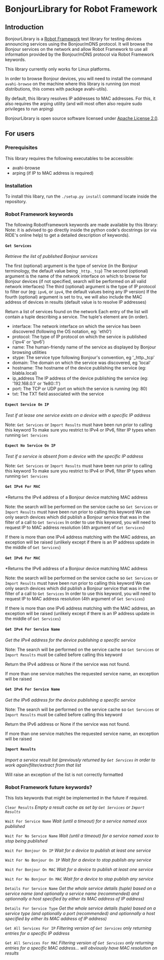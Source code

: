 BonjourLibrary for Robot Framework
==================================


## Introduction

BonjourLibrary is a [Robot Framework](http://robotframework.org) test
library for testing devices announcing services using the Bonjour/mDNS protocol.
It will browse the Bonjour services on the network and allow Robot Framework to
use all information provided by the Bonjour/mDNS protocol via Robot Framework
keywords.

This library currently only works for Linux platforms.

In order to browse Bonjour devices, you will need to install the command
`avahi-browse` on the machine where this library is running (on most
distributions, this comes with package avahi-utils).

By default, this library resolves IP addresses to MAC addresses. For this, it
also requires the arping utility (and will most often also require sudo
privileges to run arping)

BonjourLibrary is open source software licensed under
[Apache License 2.0](http://www.apache.org/licenses/LICENSE-2.0.html).

## For users

### Prerequisites

This library requires the following executables to be accessible:
- avahi-browse
- arping (if IP to MAC address is required)

### Installation

To install this libary, run the `./setup.py install` command locate inside the
repository.

### Robot Framework keywords

The following RobotFramework keywords are made available by this library:
Note: it is advised to go directly inside the python code's docstrings (or via
RIDE's online help) to get a detailed description of keywords).

#### `Get Services`

*Retrieve the list of published Bonjour services*

The first (optional) argument is the type of service (in the Bonjour terminology, the default value being `_http._tcp`)
The second (optional) argument is the name of the network interface on which to browse for Bonjour devices (if not specified, search will be performed on all valid network interfaces)
The third (optional) argument is the type of IP protocol to filter our (eg: `ipv6`, or `ipv4`, the default values being any IP version)
If the fourth (optional) argument is set to tru, we will also include the MAC address of devices in results (default value is to resolve IP addresses)

Return a list of services found on the network
Each entry of the list will contain a tuple describing a service. The tuple's element are (in order).

* interface: The network interface on which the service has been discovered
  (following the OS notation, eg: 'eth0')
* protocol: The type of IP protocol on which the service is published ('ipv4'
  or 'ipv6')
* name: The human-friendy name of the service as displayed by Bonjour browsing
  utilities
* stype: The service type following Bonjour's convention, eg '_http._tcp'
* domain: The domain on which the service was discovered, eg 'local'
* hostname: The hostname of the device publishing the service (eg: blabla.local)
* ip_address The IP address of the device publishing the service (eg:
  '192.168.0.1' or 'fe80::1')
* port: The TCP or UDP port on which the service is running (eg: 80)
* txt: The TXT field associated with the service

#### `Expect Service On IP`

*Test if at lease one service exists on a device with a specific IP address*

Note: `Get Services` or `Import Results` must have been run prior to calling this keyword
To make sure you restrict to IPv4 or IPv6, filter IP types when running `Get Services`

#### `Expect No Service On IP`

*Test if a service is absent from a device with the specific IP address*

Note: `Get Services` or `Import Results` must have been run prior to calling this keyword
To make sure you restrict to IPv4 or IPv6, filter IP types when running `Get Services`

#### `Get IPv4 For MAC`

*Returns the IPv4 address of a Bonjour device matching MAC address

Note: the search will be performed on the service cache so `Get Services` or `Import Results` must have been run prior to calling this keyword
We can only search devices which did publish a Bonjour service that was in the filter of a call to `Get Services`
In order to use this keyword, you will need to request IP to MAC address resolution (4th argument of `Get Services`)

If there is more than one IPv4 address matching with the MAC address, an exception will be raised (unlikely except if there is an IP address update in the middle of `Get Services`)

#### `Get IPv6 For MAC`

*Returns the IPv6 address of a Bonjour device matching MAC address

Note: the search will be performed on the service cache so `Get Services` or `Import Results` must have been run prior to calling this keyword
We can only search devices which did publish a Bonjour service that was in the filter of a call to `Get Services`
In order to use this keyword, you will need to request IP to MAC address resolution (4th argument of `Get Services`)

If there is more than one IPv6 address matching with the MAC address, an exception will be raised (unlikely except if there is an IP address update in the middle of `Get Services`)

#### `Get IPv4 For Service Name`

*Get the IPv4 address for the device publishing a specific service*

Note: The search will be performed on the service cache so `Get Services` or `Import Results` must be called before calling this keyword

Return the IPv4 address or None if the service was not found.

If more than one service matches the requested service name, an exception will be raised

#### `Get IPv6 For Service Name`

*Get the IPv6 address for the device publishing a specific service*

Note: The search will be performed on the service cache so `Get Services` or `Import Results` must be called before calling this keyword

Return the IPv6 address or None if the service was not found.

If more than one service matches the requested service name, an exception will be raised

#### `Import Results`

*Import a service result list (previously returned by `Get Services` in order to work again/filter/extract from that list*

Will raise an exception of the list is not correctly formatted

### Robot Framework future keywords?

This lists keywords that might be implemented in the future if required.

`Clear Results`
*Empty a result cache as set by `Get Services` or `Import Results`*

`Wait For Service Name`
*Wait (until a timeout) for a service named xxxx published*

`Wait For No Service Name`
*Wait (until a timeout) for a service named xxxx to stop being published*

`Wait For Bonjour On IP`
*Wait for a device to publish at least one service*

`Wait For No Bonjour On IP`
*Wait for a device to stop publish any service*

`Wait For Bonjour On MAC`
*Wait for a device to publish at least one service*

`Wait For No Bonjour On MAC`
*Wait for a device to stop publish any service*

`Details For Service Name`
*Get the whole service details (tuple) based on a service name (and optionally a service name (recommended) and optionnally a host specified by either its MAC address of IP address)*

`Details For Service Type`
*Get the whole service details (tuple) based on a service type (and optionally a port (recommended) and optionnally a host specified by either its MAC address of IP address)*

`Get All Services For IP`
*Filtering version of `Get Services` only returning entries for a specific IP address*

`Get All Services For MAC`
*Filtering version of `Get Services` only returning entries for a specific MAC address... will obviously have MAC resolution on results*
